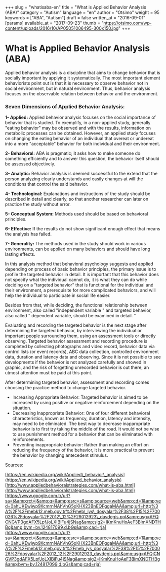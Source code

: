 +++
slug = "whatisaba-en"
title = "What is Applied Behavior Analysis (ABA)"
category = "Autism"
language = "en"
author = "Otsimo"
weight = 95
keywords = ["ABA", "Autism"]
draft = false
written_at = "2016-09-01"
[params]
available_at = "2017-09-23"
thumb = "https://otsimo.com/wp-content/uploads/2016/10/AP05051006495-300x150.jpg"
+++
# What is Applied Behavior Analysis (ABA)

Applied behavior analysis is a discipline that aims to change behavior that is socially important by applying it systematically. The most important element behaviorists point out is that it is necessary to observe behavior not in social environment, but in natural environment. Thus, behavior analysis focuses on the observable relation between behavior and the environment.

### Seven Dimensions of Applied Behavior Analysis:

**1- Applied:** Applied behavior analysis focuses on the social importance of behavior that is studied.  To exemplify, in a non-applied study, generally &quot;eating behavior&quot; may be observed and with the results, information on metabolic processes can be obtained. However, an applied study focuses on changing the eating behavior of an individual that overeat or undereat into a more &quot;acceptable&quot; behavior for both individual and their environment.

**2- Behavioral:** ABA is pragmatic; it asks how to make someone do something efficiently and to answer this question, the behavior itself should be assessed objectively.

**3- Analytic:** Behavior analysis is deemed successful to the extend that the person analyzing clearly understands and easily changes at will the conditions that control the said behavior.

**4- Technological:** Explanations and instructions of the study should be described in detail and clearly, so that another researcher can later on practice the study without error.

**5- Conceptual System:** Methods used should be based on behavioral principles.

**6- Effective:** If the results do not show significant enough effect that means the analysis has failed.

**7- Generality:** The methods used in the study should work in various environments, can be applied on many behaviors and should have long lasting effects.

In this analysis method that behavioral psychology suggests and applied depending on process of basic behavior principles, the primary issue is to profile the targeted behavior in detail. It is important that this behavior does not specify what the individual cannot do, it is what they can do while deciding on a &quot;targeted behavior&quot; that is functional for the individual and their environment, a prerequisite for more complicated behaviors, and will help the individual to participate in social life easier.

Besides from that, while deciding, the functional relationship between environment, also called &quot;independent variable &quot; and targeted behavior, also called &quot; dependent variable, should be examined in detail. &quot;

Evaluating and recording the targeted behavior is the next stage after determining the targeted behavior, by interviewing the individual or important people surrounding them, using an assessment tools or directly observing. Targeted behavior assessment and recording procedure is completed by collecting photographs and video record, behavior data via control lists (or event records), ABC data collection, controlled environment data, duration and latency data and observing. Since it is not possible to see developments if the behavior is not analyzed carefully and showed in graphic, and the risk of forgetting unrecorded behavior is out there, an utmost attention must be paid at this point.

After determining targeted behavior, assessment and recording comes choosing the practice method to change targeted behavior.

- Increasing Appropriate Behavior: Targeted behavior is aimed to be increased by using positive or negative reinforcement depending on the situation.
- Decreasing Inappropriate Behavior: One of four different behavioral characteristics, known as frequency, duration, latency and intensity, may need to be eliminated. The best way to decrease inappropriate behavior is to first try taking the middle of the road. It would not be wise to use punishment method for a behavior that can be eliminated with reinforcements.
- Preventing inappropriate behavior: Rather than making an effort on reducing the frequency of the behavior, it is more practical to prevent the behavior by changing antecedent stimulus.

Sources:

[https://en.wikipedia.org/wiki/Applied\_behavior\_analysis](https://en.wikipedia.org/wiki/Applied_behavior_analysis)
[http://www.appliedbehavioralstrategies.com/what-is-aba.html](http://www.appliedbehavioralstrategies.com/what-is-aba.html)
[https://www.google.com.tr/url?sa=t&amp;rct=j&amp;q=&amp;esrc=s&amp;source=web&amp;cd=1&amp;ved=0ahUKEwjwp9XcmrnNAhVhG5oKHX23BnEQFggaMAA&amp;url=http%3A%2F%2Fmebk12.meb.gov.tr%2Fmeb\_iys\_dosyalar%2F38%2F15%2F700026%2Fdosyalar%2F2012\_12%2F29012923\_davdegis.ppt&amp;usg=AFQjCNGVP3gdAFX5LpfJoLXIBiFu4jSNag&amp;sig2=lKmKnuHoAeF3BimXNDTHBg&amp;bvm=bv.124817099,d.bGs&amp;cad=rja](https://www.google.com.tr/url?sa=t&amp;rct=j&amp;q=&amp;esrc=s&amp;source=web&amp;cd=1&amp;ved=0ahUKEwjwp9XcmrnNAhVhG5oKHX23BnEQFggaMAA&amp;url=http%3A%2F%2Fmebk12.meb.gov.tr%2Fmeb_iys_dosyalar%2F38%2F15%2F700026%2Fdosyalar%2F2012_12%2F29012923_davdegis.ppt&amp;usg=AFQjCNGVP3gdAFX5LpfJoLXIBiFu4jSNag&amp;sig2=lKmKnuHoAeF3BimXNDTHBg&amp;bvm=bv.124817099,d.bGs&amp;cad=rja)
